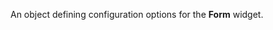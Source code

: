 <!--**
/*-------------------------------------------
    Auto-generated file. Do not modify.
-------------------------------------------

**-->

<!--shortDescription-->
An object defining configuration options for the **Form** widget.
<!--/shortDescription-->

<!--fullDescription-->

<!--/fullDescription-->